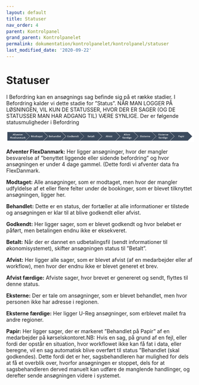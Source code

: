 ```yaml
---
layout: default
title: Statuser
nav_order: 4
parent: Kontrolpanel
grand_parent: Kontrolpanelet
permalink: dokumentation/kontrolpanelet/kontrolpanel/statuser
last_modified_date: '2020-09-22'
---
```


# Statuser

I Befordring kan en ansøgnings sag befinde sig på et række stadier. I Befordring kalder vi dette stadie for ”Status”. NÅR MAN LOGGER PÅ LØSNINGEN, VIL KUN DE STATUSSER, HVOR DER ER SAGER (OG DE STATUSSER MAN HAR ADGANG TIL) VÆRE SYNLIGE. Der er følgende statusmuligheder i Befordring

![Ansøgnings states](/assets/documentation/application-state-flow.png)

**Afventer FlexDanmark:** Her ligger ansøgninger, hvor der mangler besvarelse af ”benyttet liggende eller sidende befordring” og hvor ansøgningen er under 4 dage gammel. (Dette fordi vi afventer data fra FlexDanmark.

**Modtaget:** Alle ansøgninger, som er modtaget, men hvor der mangler udfyldelse af et eller flere felter under de bookinger, som er blevet tilknyttet ansøgningen, ligger her.

**Behandlet:** Dette er en status, der fortæller at alle informationer er tilstede og ansøgningen er klar til at blive godkendt eller afvist.

**Godkendt:** Her ligger sager, som er blevet godkendt og hvor beløbet er påført, men betalingen endnu ikke er eksekveret.

**Betalt:** Når der er dannet en udbetalingsfil (sendt informationer til økonomisystemet), skifter ansøgningen status til ”Betalt”.

**Afvist:** Her ligger alle sager, som er blevet afvist (af en medarbejder eller af workflow), men hvor der endnu ikke er blevet generet et brev.

**Afvist færdige:** Afviste sager, hvor brevet er genereret og sendt, flyttes til denne status.

**Eksterne:** Der er tale om ansøgninger, som er blevet behandlet, men hvor personen ikke har adresse i regionen.

**Eksterne færdige:** Her ligger U-Reg ansøgninger, som erblevet mailet fra andre regioner.

**Papir:** Her ligger sager, der er markeret ”Behandlet på Papir” af en medarbejder på kørselskontoret.NB: Hvis en sag, på grund af en fejl, eller fordi der opstår en situation, hvor workflowet ikke kan få fat i data, eller beregne, vil en sag automatisk blive overført til status ”Behandlet (skal godkendes). Dette fordi det er her, sagsbehandleren har mulighed for dels at få et overblik over, hvorfor ansøgningen er stoppet, dels for at sagsbehandleren derved manuelt kan udføre de manglende handlinger, og derefter sende ansøgningen videre i systemet.

